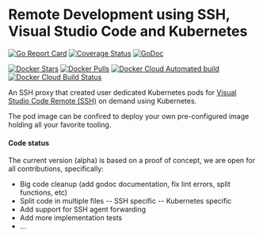 # Remote Development using SSH, Visual Studio Code and Kubernetes

[![Go Report Card](https://goreportcard.com/badge/github.com/digitorus/remote-vsc-k8s)](https://goreportcard.com/report/github.com/digitorus/remote-vsc-k8s)
[![Coverage Status](https://codecov.io/gh/digitorus/remote-vsc-k8s/branch/master/graph/badge.svg)](https://codecov.io/gh/digitorus/remote-vsc-k8s)
[![GoDoc](https://godoc.org/github.com/digitorus/remote-vsc-k8s?status.svg)](https://godoc.org/github.com/digitorus/remote-vsc-k8s)

[![Docker Stars](https://img.shields.io/docker/stars/digitorus/remote-vsc-k8s.svg)](https://hub.docker.com/r/digitorus/remote-vsc-k8s)
[![Docker Pulls](https://img.shields.io/docker/pulls/digitorus/remote-vsc-k8s.svg)](https://hub.docker.com/r/digitorus/remote-vsc-k8s)
[![Docker Cloud Automated build](https://img.shields.io/docker/cloud/automated/digitorus/remote-vsc-k8s)](https://hub.docker.com/r/digitorus/remote-vsc-k8s)
[![Docker Cloud Build Status](https://img.shields.io/docker/cloud/build/digitorus/remote-vsc-k8s)](https://hub.docker.com/r/digitorus/remote-vsc-k8s/builds)

An SSH proxy that created user dedicated Kubernetes pods for [Visual Studio Code Remote (SSH)](https://code.visualstudio.com/docs/remote/ssh) on demand using Kubernetes. 

The pod image can be confired to deploy your own pre-configured image holding all your favorite tooling.

#### Code status

The current version (alpha) is based on a proof of concept, we are open for all contributions, specifically:
- Big code cleanup (add godoc documentation, fix lint errors, split functions, etc)
- Split code in multiple files
-- SSH specific
-- Kubernetes specific
- Add support for SSH agent forwarding
- Add more implementation tests
- ...
